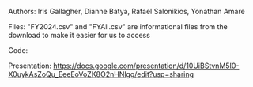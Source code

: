 Authors: Iris Gallagher, Dianne Batya, Rafael Salonikios, Yonathan Amare

 Files: "FY2024.csv" and "FYAll.csv" are informational files from the download to make it easier for us to access 

 Code: 

Presentation: 
https://docs.google.com/presentation/d/10UiBStvnM5I0-X0uykAsZoQu_EeeEoVoZK8O2nHNlgg/edit?usp=sharing
